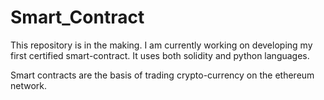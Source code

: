 # Smart_Contract

This repository is in the making. I am currently working on developing my first certified smart-contract. It uses both solidity and python languages.

Smart contracts are the basis of trading crypto-currency on the ethereum network.
